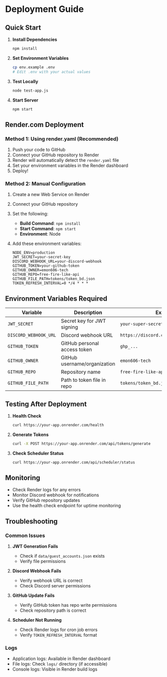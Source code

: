 # Deployment Guide

## Quick Start

1. **Install Dependencies**
   ```bash
   npm install
   ```

2. **Set Environment Variables**
   ```bash
   cp env.example .env
   # Edit .env with your actual values
   ```

3. **Test Locally**
   ```bash
   node test-app.js
   ```

4. **Start Server**
   ```bash
   npm start
   ```

## Render.com Deployment

### Method 1: Using render.yaml (Recommended)

1. Push your code to GitHub
2. Connect your GitHub repository to Render
3. Render will automatically detect the `render.yaml` file
4. Set your environment variables in the Render dashboard
5. Deploy!

### Method 2: Manual Configuration

1. Create a new Web Service on Render
2. Connect your GitHub repository
3. Set the following:
   - **Build Command**: `npm install`
   - **Start Command**: `npm start`
   - **Environment**: Node

4. Add these environment variables:
   ```
   NODE_ENV=production
   JWT_SECRET=your-secret-key
   DISCORD_WEBHOOK_URL=your-discord-webhook
   GITHUB_TOKEN=your-github-token
   GITHUB_OWNER=emon606-tech
   GITHUB_REPO=free-fire-like-api
   GITHUB_FILE_PATH=tokens/token_bd.json
   TOKEN_REFRESH_INTERVAL=0 */4 * * *
   ```

## Environment Variables Required

| Variable | Description | Example |
|----------|-------------|---------|
| `JWT_SECRET` | Secret key for JWT signing | `your-super-secret-key` |
| `DISCORD_WEBHOOK_URL` | Discord webhook URL | `https://discord.com/api/webhooks/...` |
| `GITHUB_TOKEN` | GitHub personal access token | `ghp_...` |
| `GITHUB_OWNER` | GitHub username/organization | `emon606-tech` |
| `GITHUB_REPO` | Repository name | `free-fire-like-api` |
| `GITHUB_FILE_PATH` | Path to token file in repo | `tokens/token_bd.json` |

## Testing After Deployment

1. **Health Check**
   ```bash
   curl https://your-app.onrender.com/health
   ```

2. **Generate Tokens**
   ```bash
   curl -X POST https://your-app.onrender.com/api/tokens/generate
   ```

3. **Check Scheduler Status**
   ```bash
   curl https://your-app.onrender.com/api/scheduler/status
   ```

## Monitoring

- Check Render logs for any errors
- Monitor Discord webhook for notifications
- Verify GitHub repository updates
- Use the health check endpoint for uptime monitoring

## Troubleshooting

### Common Issues

1. **JWT Generation Fails**
   - Check if `data/guest_accounts.json` exists
   - Verify file permissions

2. **Discord Webhook Fails**
   - Verify webhook URL is correct
   - Check Discord server permissions

3. **GitHub Update Fails**
   - Verify GitHub token has repo write permissions
   - Check repository path is correct

4. **Scheduler Not Running**
   - Check Render logs for cron job errors
   - Verify `TOKEN_REFRESH_INTERVAL` format

### Logs

- Application logs: Available in Render dashboard
- File logs: Check `logs/` directory (if accessible)
- Console logs: Visible in Render build logs
